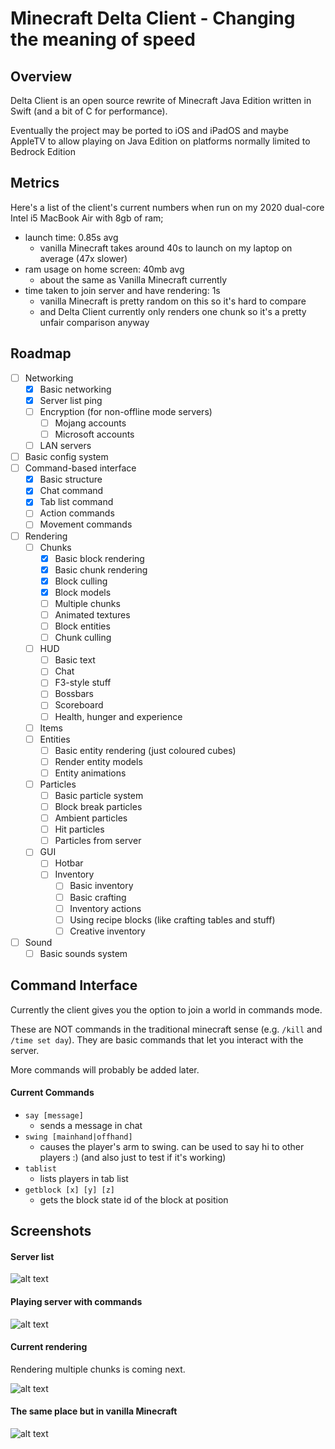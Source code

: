# Minecraft Delta Client - Changing the meaning of speed

## Overview

Delta Client is an open source rewrite of Minecraft Java Edition written in Swift (and a bit of C for performance).

Eventually the project may be ported to iOS and iPadOS and maybe AppleTV to allow playing on Java Edition on platforms normally limited to Bedrock Edition 

## Metrics

Here's a list of the client's current numbers when run on my 2020 dual-core Intel i5 MacBook Air with 8gb of ram;

- launch time: 0.85s avg
  - vanilla Minecraft takes around 40s to launch on my laptop on average (47x slower)
- ram usage on home screen: 40mb avg
  - about the same as Vanilla Minecraft currently
- time taken to join server and have rendering: 1s
  - vanilla Minecraft is pretty random on this so it's hard to compare
  - and Delta Client currently only renders one chunk so it's a pretty unfair comparison anyway

## Roadmap

- [ ] Networking
  - [x] Basic networking
  - [x] Server list ping
  - [ ] Encryption (for non-offline mode servers)
    - [ ] Mojang accounts
    - [ ] Microsoft accounts
  - [ ] LAN servers
- [ ] Basic config system
- [ ] Command-based interface
  - [x] Basic structure
  - [x] Chat command
  - [x] Tab list command
  - [ ] Action commands
  - [ ] Movement commands
- [ ] Rendering
  - [ ] Chunks
    - [x] Basic block rendering
    - [x] Basic chunk rendering
    - [x] Block culling
    - [x] Block models
    - [ ] Multiple chunks
    - [ ] Animated textures
    - [ ] Block entities
    - [ ] Chunk culling
  - [ ] HUD
    - [ ] Basic text
    - [ ] Chat
    - [ ] F3-style stuff
    - [ ] Bossbars
    - [ ] Scoreboard
    - [ ] Health, hunger and experience
  - [ ] Items
  - [ ] Entities
    - [ ] Basic entity rendering (just coloured cubes)
    - [ ] Render entity models
    - [ ] Entity animations
  - [ ] Particles
    - [ ] Basic particle system
    - [ ] Block break particles
    - [ ] Ambient particles
    - [ ] Hit particles
    - [ ] Particles from server
  - [ ] GUI
    - [ ] Hotbar
    - [ ] Inventory
      - [ ] Basic inventory
      - [ ] Basic crafting
      - [ ] Inventory actions
      - [ ] Using recipe blocks (like crafting tables and stuff)
      - [ ] Creative inventory
- [ ] Sound
  - [ ] Basic sounds system

## Command Interface

Currently the client gives you the option to join a world in commands mode.

These are NOT commands in the traditional minecraft sense (e.g. ```/kill``` and ```/time set day```). They are basic commands that let you interact with the server.

More commands will probably be added later.

#### Current Commands

- ```say [message]```
  - sends a message in chat
- ```swing [mainhand|offhand]```
  - causes the player's arm to swing. can be used to say hi to other players :) (and also just to test if it's working)
- ```tablist```
  - lists players in tab list
- ```getblock [x] [y] [z]```
  - gets the block state id of the block at position

## Screenshots

#### Server list

![alt text](https://github.com/stackotter/minecraft-swift-edition/blob/main/screenshots/hypixel.png?raw=true)

#### Playing server with commands

![alt text](https://github.com/stackotter/minecraft-swift-edition/blob/main/screenshots/play-screen.png?raw=true)

#### Current rendering

Rendering multiple chunks is coming next.

![alt text](https://github.com/stackotter/minecraft-swift-edition/blob/main/screenshots/rendering/progress-5.png?raw=true)

#### The same place but in vanilla Minecraft

![alt text](https://github.com/stackotter/minecraft-swift-edition/blob/main/screenshots/rendering/progress-5-vanilla.png?raw=true)
